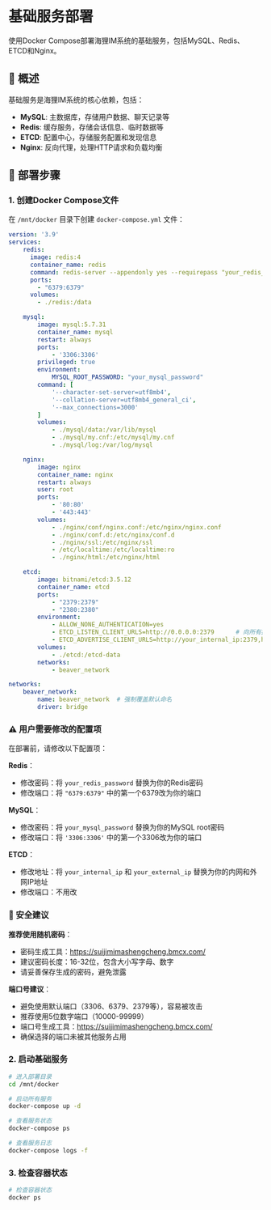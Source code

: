 # 基础服务部署

使用Docker Compose部署海狸IM系统的基础服务，包括MySQL、Redis、ETCD和Nginx。

## 🎯 概述

基础服务是海狸IM系统的核心依赖，包括：
- **MySQL**: 主数据库，存储用户数据、聊天记录等
- **Redis**: 缓存服务，存储会话信息、临时数据等
- **ETCD**: 配置中心，存储服务配置和发现信息
- **Nginx**: 反向代理，处理HTTP请求和负载均衡

## 🚀 部署步骤

### 1. 创建Docker Compose文件

在 `/mnt/docker` 目录下创建 `docker-compose.yml` 文件：

```yaml
version: '3.9'
services:
    redis:
      image: redis:4
      container_name: redis
      command: redis-server --appendonly yes --requirepass "your_redis_password"
      ports:
        - "6379:6379"
      volumes:
        - ./redis:/data

    mysql:
        image: mysql:5.7.31
        container_name: mysql
        restart: always
        ports:
            - '3306:3306'
        privileged: true
        environment:
            MYSQL_ROOT_PASSWORD: "your_mysql_password"
        command: [ 
            '--character-set-server=utf8mb4', 
            '--collation-server=utf8mb4_general_ci', 
            '--max_connections=3000' 
        ]
        volumes:
            - ./mysql/data:/var/lib/mysql
            - ./mysql/my.cnf:/etc/mysql/my.cnf
            - ./mysql/log:/var/log/mysql

    nginx:
        image: nginx
        container_name: nginx
        restart: always
        user: root
        ports:
            - '80:80'
            - '443:443'
        volumes:
            - ./nginx/conf/nginx.conf:/etc/nginx/nginx.conf
            - ./nginx/conf.d:/etc/nginx/conf.d
            - ./nginx/ssl:/etc/nginx/ssl
            - /etc/localtime:/etc/localtime:ro
            - ./nginx/html:/etc/nginx/html

    etcd:
        image: bitnami/etcd:3.5.12
        container_name: etcd
        ports:
            - "2379:2379"
            - "2380:2380"
        environment:
            - ALLOW_NONE_AUTHENTICATION=yes                  
            - ETCD_LISTEN_CLIENT_URLS=http://0.0.0.0:2379      # 向所有接口上监听客户端请求
            - ETCD_ADVERTISE_CLIENT_URLS=http://your_internal_ip:2379,http://your_external_ip:2379  # 替换为你的内外网地址
        volumes:
            - ./etcd:/etcd-data
        networks:
            - beaver_network

networks:
    beaver_network:
        name: beaver_network  # 强制覆盖默认命名
        driver: bridge
```

### ⚠️ 用户需要修改的配置项

在部署前，请修改以下配置项：

**Redis**：
- 修改密码：将 `your_redis_password` 替换为你的Redis密码
- 修改端口：将 `"6379:6379"` 中的第一个6379改为你的端口

**MySQL**：
- 修改密码：将 `your_mysql_password` 替换为你的MySQL root密码
- 修改端口：将 `'3306:3306'` 中的第一个3306改为你的端口

**ETCD**：
- 修改地址：将 `your_internal_ip` 和 `your_external_ip` 替换为你的内网和外网IP地址
- 修改端口：不用改

### 🔐 安全建议

**推荐使用随机密码**：
- 密码生成工具：https://suijimimashengcheng.bmcx.com/
- 建议密码长度：16-32位，包含大小写字母、数字
- 请妥善保存生成的密码，避免泄露

**端口号建议**：
- 避免使用默认端口（3306、6379、2379等），容易被攻击
- 推荐使用5位数字端口（10000-99999）
- 端口号生成工具：https://suijimimashengcheng.bmcx.com/
- 确保选择的端口未被其他服务占用

### 2. 启动基础服务

```bash
# 进入部署目录
cd /mnt/docker

# 启动所有服务
docker-compose up -d

# 查看服务状态
docker-compose ps

# 查看服务日志
docker-compose logs -f
```

### 3. 检查容器状态

```bash
# 检查容器状态
docker ps
``` 